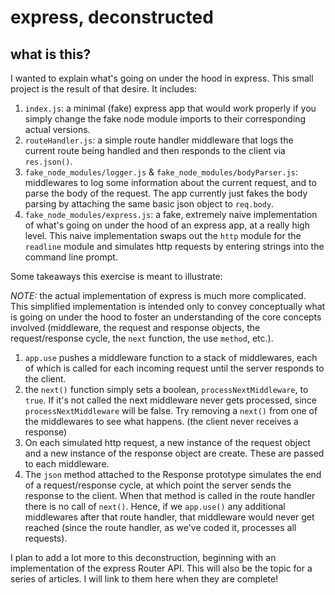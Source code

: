 # express, deconstructed

## what is this?

I wanted to explain what's going on under the hood in express. This small project is the result of that desire. It includes:

1.  `index.js`: a minimal (fake) express app that would work properly if you simply change the fake node module imports to their corresponding actual versions.
2.  `routeHandler.js`: a simple route handler middleware that logs the current route being handled and then responds to the client via `res.json()`.
3.  `fake_node_modules/logger.js` & `fake_node_modules/bodyParser.js`: middlewares to log some information about the current request, and to parse the body of the request. The app currently just fakes the body parsing by attaching the same basic json object to `req.body`.
4.  `fake_node_modules/express.js`: a fake, extremely naive implementation of what's going on under the hood of an express app, at a really high level. This naive implementation swaps out the `http` module for the `readline` module and simulates http requests by entering strings into the command line prompt.

Some takeaways this exercise is meant to illustrate:

_NOTE:_ the actual implementation of express is much more complicated. This simplified implementation is intended only to convey conceptually what is going on under the hood to foster an understanding of the core concepts involved (middleware, the request and response objects, the request/response cycle, the `next` function, the use `method`, etc.).

1.  `app.use` pushes a middleware function to a stack of middlewares, each of which is called for each incoming request until the server responds to the client.
2.  the `next()` function simply sets a boolean, `processNextMiddleware`, to `true`. If it's not called the next middleware never gets processed, since `processNextMiddleware` will be false. Try removing a `next()` from one of the middlewares to see what happens. (the client never receives a response)
3.  On each simulated http request, a new instance of the request object and a new instance of the response object are create. These are passed to each middleware.
4.  The `json` method attached to the Response prototype simulates the end of a request/response cycle, at which point the server sends the response to the client. When that method is called in the route handler there is no call of `next()`. Hence, if we `app.use()` any additional middlewares after that route handler, that middleware would never get reached (since the route handler, as we've coded it, processes all requests).

I plan to add a lot more to this deconstruction, beginning with an implementation of the express Router API. This will also be the topic for a series of articles. I will link to them here when they are complete!
